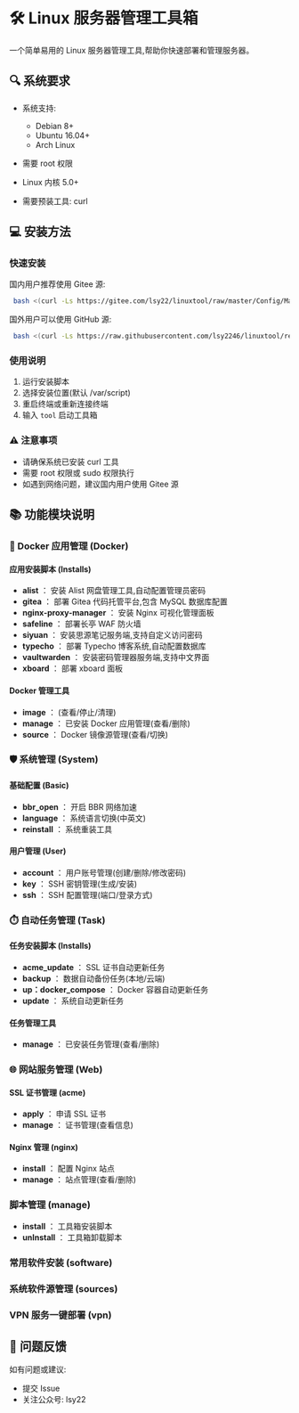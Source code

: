 # 🛠 Linux 服务器管理工具箱

一个简单易用的 Linux 服务器管理工具,帮助你快速部署和管理服务器。

## 🔍 系统要求

* 系统支持:

  * Debian 8+
  * Ubuntu 16.04+
  * Arch Linux
* 需要 root 权限
* Linux 内核 5.0+
* 需要预装工具: curl

## 💻 安装方法

### 快速安装

国内用户推荐使用 Gitee 源:

```bash
 bash <(curl -Ls https://gitee.com/lsy22/linuxtool/raw/master/Config/Manage/install.sh)
```

国外用户可以使用 GitHub 源:

```bash
 bash <(curl -Ls https://raw.githubusercontent.com/lsy2246/linuxtool/refs/heads/master/Config/Manage/install.sh)
```

### 使用说明

1. 运行安装脚本
2. 选择安装位置(默认 /var/script)
3. 重启终端或重新连接终端
4. 输入 `tool` 启动工具箱

### ⚠️ 注意事项

* 请确保系统已安装 curl 工具
* 需要 root 权限或 sudo 权限执行
* 如遇到网络问题，建议国内用户使用 Gitee 源

## 📚 功能模块说明

### 🐳 Docker 应用管理 (Docker)

#### 应用安装脚本 (Installs)

* **alist** ： 安装 Alist 网盘管理工具,自动配置管理员密码
* **gitea** ： 部署 Gitea 代码托管平台,包含 MySQL 数据库配置
* **nginx-proxy-manager** ： 安装 Nginx 可视化管理面板
* **safeline** ： 部署长亭 WAF 防火墙
* **siyuan** ： 安装思源笔记服务端,支持自定义访问密码
* **typecho** ： 部署 Typecho 博客系统,自动配置数据库
* **vaultwarden** ： 安装密码管理器服务端,支持中文界面
* **xboard** ： 部署 xboard 面板

#### Docker 管理工具

* **image** ： (查看/停止/清理)
* **manage** ： 已安装 Docker 应用管理(查看/删除)
* **source** ： Docker 镜像源管理(查看/切换)

### 🛡️ 系统管理 (System)

#### 基础配置 (Basic)

* **bbr_open** ： 开启 BBR 网络加速
* **language** ： 系统语言切换(中英文)
* **reinstall** ： 系统重装工具

#### 用户管理 (User)

* **account** ： 用户账号管理(创建/删除/修改密码)
* **key** ： SSH 密钥管理(生成/安装)
* **ssh** ： SSH 配置管理(端口/登录方式)

### ⏱️ 自动任务管理 (Task)

#### 任务安装脚本 (Installs)

* **acme_update** ： SSL 证书自动更新任务
* **backup** ： 数据自动备份任务(本地/云端)
* **up：docker_compose** ： Docker 容器自动更新任务
* **update** ： 系统自动更新任务

#### 任务管理工具

* **manage** ： 已安装任务管理(查看/删除)

### 🌐 网站服务管理 (Web)

#### SSL 证书管理 (acme)

* **apply** ： 申请 SSL 证书
* **manage** ： 证书管理(查看信息)

#### Nginx 管理 (nginx)

* **install** ： 配置 Nginx 站点
* **manage** ： 站点管理(查看/删除)

### 脚本管理 (manage)

* **install** ： 工具箱安装脚本
* **unInstall** ： 工具箱卸载脚本

### 常用软件安装 (software)

### 系统软件源管理 (sources)

### VPN 服务一键部署 (vpn)

## 📝 问题反馈

如有问题或建议:

* 提交 Issue
* 关注公众号: lsy22